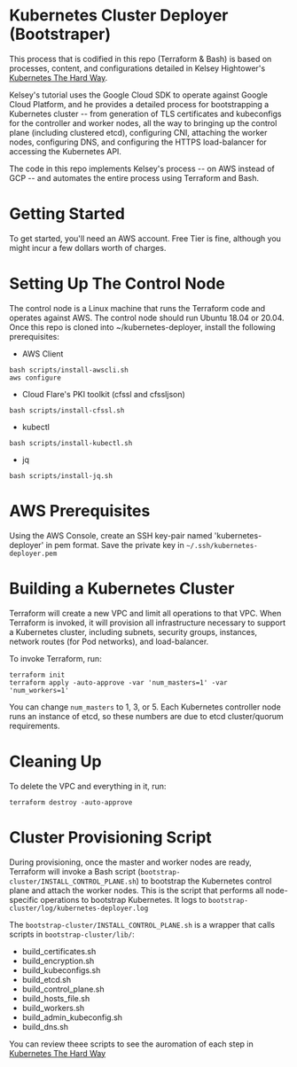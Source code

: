# Kubernetes Cluster Deployer (Bootstraper)
This process that is codified in this repo (Terraform & Bash) is based on processes, content, and configurations detailed in Kelsey Hightower's [Kubernetes The Hard Way](https://github.com/kelseyhightower/kubernetes-the-hard-way/).

Kelsey's tutorial uses the Google Cloud SDK to operate against Google Cloud Platform, and he provides a detailed process for bootstrapping a Kubernetes cluster -- from generation of TLS certificates and kubeconfigs for the controller and worker nodes, all the way to bringing up the control plane (including clustered etcd), configuring CNI, attaching the worker nodes, configuring DNS, and configuring the HTTPS load-balancer for accessing the Kubernetes API.

The code in this repo implements Kelsey's process -- on AWS instead of GCP -- and automates the entire process using Terraform and Bash.

# Getting Started
To get started, you'll need an AWS account.  Free Tier is fine, although you might incur a few dollars worth of charges.

# Setting Up The Control Node
The control node is a Linux machine that runs the Terraform code and operates against AWS.  The control node should run Ubuntu 18.04 or 20.04.  Once this repo is cloned into ~/kubernetes-deployer, install the following prerequisites:
* AWS Client
```
bash scripts/install-awscli.sh
aws configure
```
* Cloud Flare's PKI toolkit (cfssl and cfssljson)
```
bash scripts/install-cfssl.sh
```
* kubectl
```
bash scripts/install-kubectl.sh
```
* jq
```
bash scripts/install-jq.sh
```

# AWS Prerequisites
Using the AWS Console, create an SSH key-pair named 'kubernetes-deployer' in pem format.  Save the private key in `~/.ssh/kubernetes-deployer.pem`

# Building a Kubernetes Cluster
Terraform will create a new VPC and limit all operations to that VPC. When Terraform is invoked, it will provision all infrastructure necessary to support a Kubernetes cluster, including subnets, security groups, instances, network routes (for Pod networks), and load-balancer.  

To invoke Terraform, run:
```
terraform init
terraform apply -auto-approve -var 'num_masters=1' -var 'num_workers=1'
```

You can change `num_masters` to 1, 3, or 5. Each Kubernetes controller node runs an instance of etcd, so these numbers are due to etcd cluster/quorum requirements.

# Cleaning Up
To delete the VPC and everything in it, run:
```
terraform destroy -auto-approve
```

# Cluster Provisioning Script
During provisioning, once the master and worker nodes are ready, Terraform will invoke a Bash script (`bootstrap-cluster/INSTALL_CONTROL_PLANE.sh`) to bootstrap the Kubernetes control plane and attach the worker nodes.  This is the script that performs all node-specific operations to bootstrap Kubernetes. It logs to `bootstrap-cluster/log/kubernetes-deployer.log`

The `bootstrap-cluster/INSTALL_CONTROL_PLANE.sh` is a wrapper that calls scripts in `bootstrap-cluster/lib/`:

* build_certificates.sh
* build_encryption.sh
* build_kubeconfigs.sh
* build_etcd.sh
* build_control_plane.sh
* build_hosts_file.sh
* build_workers.sh
* build_admin_kubeconfig.sh
* build_dns.sh

You can review theee scripts to see the auromation of each step in [Kubernetes The Hard Way](https://github.com/kelseyhightower/kubernetes-the-hard-way/)
